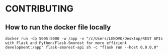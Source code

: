 # CONTRIBUTING

## How to run the docker file locally
```
docker run -dp 5005:5000 -w /app -v "/c/Users/LENOVO/Desktop/REST APIs with Flask and Python/Flask-Smorest for more efficient development:/app" flask-smorest-api sh -c "flask run --host 0.0.0.0"

```